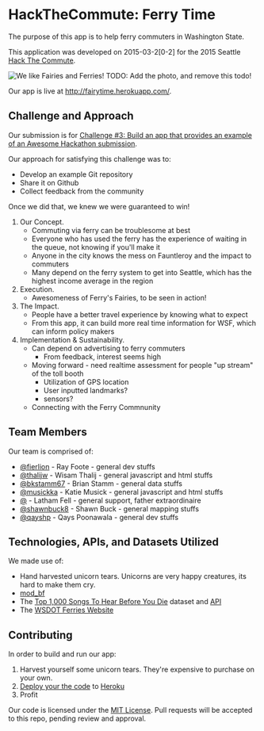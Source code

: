 # HackTheCommute: Ferry Time

The purpose of this app is to help ferry commuters in Washington State.

This application was developed on 2015-03-2[0-2] for the 2015 Seattle [Hack The Commute](http://hackthecommute.seattle.gov).

![We like Fairies and Ferries!](screenshot.jpg)
TODO: Add the photo, and remove this todo!

Our app is live at http://fairytime.herokuapp.com/.

## Challenge and Approach

Our submission is for [Challenge #3: Build an app that provides an example of an Awesome Hackathon submission](http://example.com/this-also-goes-nowhere).

Our approach for satisfying this challenge was to:

- Develop an example Git repository
- Share it on Github
- Collect feedback from the community

Once we did that, we knew we were guaranteed to win!

1.  Our Concept.
    - Commuting via ferry can be troublesome at best
    - Everyone who has used the ferry has the experience of waiting in the queue, not knowing if you'll make it
    - Anyone in the city knows the mess on Fauntleroy and the impact to commuters
    - Many depend on the ferry system to get into Seattle, which has the highest income average in the region
2.  Execution.
    - Awesomeness of Ferry's Fairies, to be seen in action!
3.  The Impact.
    - People have a better travel experience by knowing what to expect
    - From this app, it can build more real time information for WSF, which can inform policy makers 
4.  Implementation & Sustainability.
    - Can depend on advertising to ferry commuters 
      - From feedback, interest seems high
    - Moving forward - need realtime assessment for people "up stream" of the toll booth
      - Utilization of GPS location
      - User inputted landmarks?
      - sensors?
    - Connecting with the Ferry Commnunity

## Team Members

Our team is comprised of:

- [@fierlion](http://github.com/fierlion) - Ray Foote - general dev stuffs
- [@thalijw](http://github.com/thalijw) - Wisam Thalij - general javascript and html stuffs
- [@bkstamm67](http://github.com/bkstamm67) - Brian Stamm - general data stuffs
- [@musickka](http://github.com/musickka) - Katie Musick - general javascript and html stuffs
- [@]() - Latham Fell - general support, father extraordinaire
- [@shawnbuck8](http://github.com/shawnbuck8) - Shawn Buck - general mapping stuffs
- [@qayshp](http://github.com/qayshp) - Qays Poonawala - general dev stuffs

## Technologies, APIs, and Datasets Utilized

We made use of:

- Hand harvested unicorn tears. Unicorns are very happy creatures, its hard to make them cry.
- [mod_bf](http://modbf.sourceforge.net/)
- The [Top 1,000 Songs To Hear Before You Die](https://opendata.socrata.com/Fun/Top-1-000-Songs-To-Hear-Before-You-Die/ed74-c6ni) dataset and [API](http://dev.socrata.com/foundry/#/opendata.socrata.com/ed74-c6ni)
- The [WSDOT Ferries Website](http://wsdot.wa.gov/ferries/)

## Contributing

In order to build and run our app:

1. Harvest yourself some unicorn tears. They're expensive to purchase on your own.
2. [Deploy your the code](https://github.com/masylum/Brainfuck-on-Rails) to [Heroku](http://heroku.com)
3. Profit

Our code is licensed under the [MIT License](LICENSE.md). Pull requests will be accepted to this repo, pending review and approval.
